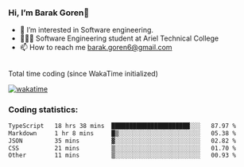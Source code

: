 ###  Hi, I’m Barak Goren👋
- 👀 I’m interested in Software engineering.
- 👨🏼‍🎓 Software Engineering student at Ariel Technical College
- 📫 How to reach me barak.goren6@gmail.com
##
Total time coding (since WakaTime initialized)

[![wakatime](https://wakatime.com/badge/user/5cc5ec80-a806-4ca2-a704-db29274e48cd.svg)](https://wakatime.com/@5cc5ec80-a806-4ca2-a704-db29274e48cd)

   
### Coding statistics:

<!--START_SECTION:waka-->

```txt
TypeScript   18 hrs 38 mins  ██████████████████████░░░   87.97 %
Markdown     1 hr 8 mins     █▒░░░░░░░░░░░░░░░░░░░░░░░   05.38 %
JSON         35 mins         ▓░░░░░░░░░░░░░░░░░░░░░░░░   02.82 %
CSS          21 mins         ▒░░░░░░░░░░░░░░░░░░░░░░░░   01.70 %
Other        11 mins         ▒░░░░░░░░░░░░░░░░░░░░░░░░   00.93 %
```

<!--END_SECTION:waka-->

<!---
barakgoren/barakgoren is a ✨ special ✨ repository because its `README.md` (this file) appears on your GitHub profile.
You can click the Preview link to take a look at your changes.
--->
